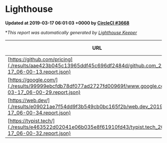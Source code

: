 
# Lighthouse

**Updated at 2019-03-17 06:01:03 +0000 by [CircleCI #3668](https://circleci.com/gh/ItinerisLtd/lighthouse-keeper-example/3668)**

**This report was automatically generated by [Lighthouse Keeper](https://github.com/itinerisltd/lighthouse-keeper)*

| URL | Performance | Accessibility | Best Practices | SEO | PWA | Updated At |
| --- | --- | --- | --- | --- | --- | --- |
| [https://github.com/pricing](./results/aae423b045c13965ddf45c696df2484d/github.com_2019-03-17_06-00-13.report.json) | 0.86 | 0.89 | 0.93 | 0.9 | 0.58 | 2019-03-17T06:00:13.595Z |
| [https://google.com/](./results/99999ebcfdb78df077ad2727fd00969f/www.google.com_2019-03-17_06-00-29.report.json) | 0.93 | 0.71 | 0.93 | 0.8 | 0.58 | 2019-03-17T06:00:29.225Z |
| [https://web.dev/](./results/e09021ae7f54dd9f3b549cb0bc165f2b/web.dev_2019-03-17_06-00-34.report.json) | 0.97 | 0.93 | 0.93 | 0.87 | 1 | 2019-03-17T06:00:34.431Z |
| [https://typist.tech/](./results/e463522d02041e06b035e8f61910fd43/typist.tech_2019-03-17_06-00-32.report.json) | 1 |  |  |  |  | 2019-03-17T06:00:32.464Z |
